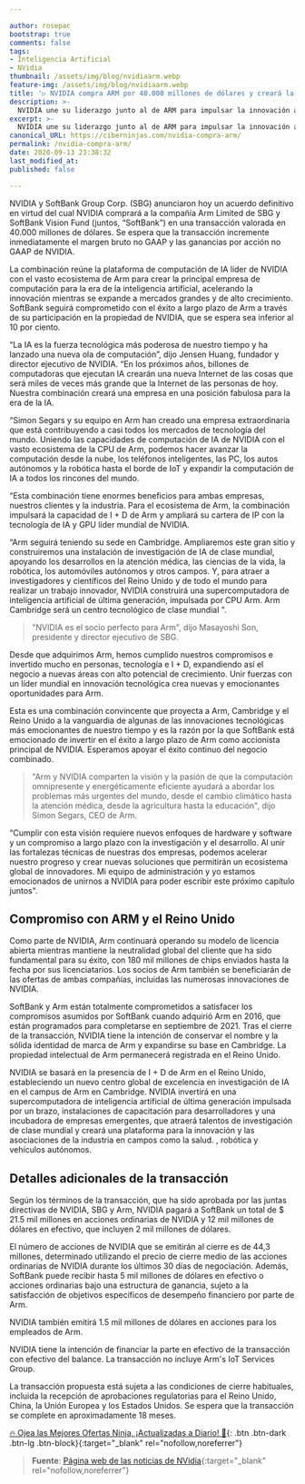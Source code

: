 ```yaml
---

author: rosepac
bootstrap: true
comments: false
tags:
- Inteligencia Artificial
- NVidia
thumbnail: /assets/img/blog/nvidiaarm.webp
feature-img: /assets/img/blog/nvidiaarm.webp
title: '▷ NVIDIA compra ARM por 40.000 millones de dólares y creará la principal empresa de informática del mundo para la era de la IA'
description: >-
  NVIDIA une su liderazgo junto al de ARM para impulsar la innovación a través de la inteligencia artificial.
excerpt: >-
  NVIDIA une su liderazgo junto al de ARM para impulsar la innovación a través de la inteligencia artificial.
canonical_URL: https://ciberninjas.com/nvidia-compra-arm/
permalink: /nvidia-compra-arm/
date: 2020-09-13 23:38:32
last_modified_at: 
published: false

---
```


NVIDIA y SoftBank Group Corp. (SBG) anunciaron hoy un acuerdo definitivo en virtud del cual NVIDIA comprará a la compañía Arm Limited de SBG y SoftBank Vision Fund (juntos, “SoftBank”) en una transacción valorada en 40.000 millones de dólares. Se espera que la transacción incremente inmediatamente el margen bruto no GAAP y las ganancias por acción no GAAP de NVIDIA.

La combinación reúne la plataforma de computación de IA líder de NVIDIA con el vasto ecosistema de Arm para crear la principal empresa de computación para la era de la inteligencia artificial, acelerando la innovación mientras se expande a mercados grandes y de alto crecimiento. SoftBank seguirá comprometido con el éxito a largo plazo de Arm a través de su participación en la propiedad de NVIDIA, que se espera sea inferior al 10 por ciento.

“La IA es la fuerza tecnológica más poderosa de nuestro tiempo y ha lanzado una nueva ola de computación”, dijo Jensen Huang, fundador y director ejecutivo de NVIDIA. “En los próximos años, billones de computadoras que ejecutan IA crearán una nueva Internet de las cosas que será miles de veces más grande que la Internet de las personas de hoy. Nuestra combinación creará una empresa en una posición fabulosa para la era de la IA.

“Simon Segars y su equipo en Arm han creado una empresa extraordinaria que está contribuyendo a casi todos los mercados de tecnología del mundo. Uniendo las capacidades de computación de IA de NVIDIA con el vasto ecosistema de la CPU de Arm, podemos hacer avanzar la computación desde la nube, los teléfonos inteligentes, las PC, los autos autónomos y la robótica hasta el borde de IoT y expandir la computación de IA a todos los rincones del mundo.

“Esta combinación tiene enormes beneficios para ambas empresas, nuestros clientes y la industria. Para el ecosistema de Arm, la combinación impulsará la capacidad de I + D de Arm y ampliará su cartera de IP con la tecnología de IA y GPU líder mundial de NVIDIA.

“Arm seguirá teniendo su sede en Cambridge. Ampliaremos este gran sitio y construiremos una instalación de investigación de IA de clase mundial, apoyando los desarrollos en la atención médica, las ciencias de la vida, la robótica, los automóviles autónomos y otros campos. Y, para atraer a investigadores y científicos del Reino Unido y de todo el mundo para realizar un trabajo innovador, NVIDIA construirá una supercomputadora de inteligencia artificial de última generación, impulsada por CPU Arm. Arm Cambridge será un centro tecnológico de clase mundial ".

> "NVIDIA es el socio perfecto para Arm", dijo Masayoshi Son, presidente y director ejecutivo de SBG.

Desde que adquirimos Arm, hemos cumplido nuestros compromisos e invertido mucho en personas, tecnología e I + D, expandiendo así el negocio a nuevas áreas con alto potencial de crecimiento. Unir fuerzas con un líder mundial en innovación tecnológica crea nuevas y emocionantes oportunidades para Arm.

Esta es una combinación convincente que proyecta a Arm, Cambridge y el Reino Unido a la vanguardia de algunas de las innovaciones tecnológicas más emocionantes de nuestro tiempo y es la razón por la que SoftBank está emocionado de invertir en el éxito a largo plazo de Arm como accionista principal de NVIDIA. Esperamos apoyar el éxito continuo del negocio combinado.

> "Arm y NVIDIA comparten la visión y la pasión de que la computación omnipresente y energéticamente eficiente ayudará a abordar los problemas más urgentes del mundo, desde el cambio climático hasta la atención médica, desde la agricultura hasta la educación", dijo Simon Segars, CEO de Arm.

“Cumplir con esta visión requiere nuevos enfoques de hardware y software y un compromiso a largo plazo con la investigación y el desarrollo. Al unir las fortalezas técnicas de nuestras dos empresas, podemos acelerar nuestro progreso y crear nuevas soluciones que permitirán un ecosistema global de innovadores. Mi equipo de administración y yo estamos emocionados de unirnos a NVIDIA para poder escribir este próximo capítulo juntos".

## **Compromiso con ARM y el Reino Unido**

Como parte de NVIDIA, Arm continuará operando su modelo de licencia abierta mientras mantiene la neutralidad global del cliente que ha sido fundamental para su éxito, con 180 mil millones de chips enviados hasta la fecha por sus licenciatarios. Los socios de Arm también se beneficiarán de las ofertas de ambas compañías, incluidas las numerosas innovaciones de NVIDIA.

SoftBank y Arm están totalmente comprometidos a satisfacer los compromisos asumidos por SoftBank cuando adquirió Arm en 2016, que están programados para completarse en septiembre de 2021. Tras el cierre de la transacción, NVIDIA tiene la intención de conservar el nombre y la sólida identidad de marca de Arm y expandirse su base en Cambridge. La propiedad intelectual de Arm permanecerá registrada en el Reino Unido.

NVIDIA se basará en la presencia de I + D de Arm en el Reino Unido, estableciendo un nuevo centro global de excelencia en investigación de IA en el campus de Arm en Cambridge. NVIDIA invertirá en una supercomputadora de inteligencia artificial de última generación impulsada por un brazo, instalaciones de capacitación para desarrolladores y una incubadora de empresas emergentes, que atraerá talentos de investigación de clase mundial y creará una plataforma para la innovación y las asociaciones de la industria en campos como la salud. , robótica y vehículos autónomos.

## **Detalles adicionales de la transacción**

Según los términos de la transacción, que ha sido aprobada por las juntas directivas de NVIDIA, SBG y Arm, NVIDIA pagará a SoftBank un total de $ 21.5 mil millones en acciones ordinarias de NVIDIA y 12 mil millones de dólares en efectivo, que incluyen 2 mil millones de dólares.

El número de acciones de NVIDIA que se emitirán al cierre es de 44,3 millones, determinado utilizando el precio de cierre medio de las acciones ordinarias de NVIDIA durante los últimos 30 días de negociación. Además, SoftBank puede recibir hasta 5 mil millones de dólares en efectivo o acciones ordinarias bajo una estructura de ganancia, sujeto a la satisfacción de objetivos específicos de desempeño financiero por parte de Arm.

NVIDIA también emitirá 1.5 mil millones de dólares en acciones para los empleados de Arm.

NVIDIA tiene la intención de financiar la parte en efectivo de la transacción con efectivo del balance. La transacción no incluye Arm's IoT Services Group.

La transacción propuesta está sujeta a las condiciones de cierre habituales, incluida la recepción de aprobaciones regulatorias para el Reino Unido, China, la Unión Europea y los Estados Unidos. Se espera que la transacción se complete en aproximadamente 18 meses.

[🔥 Ojea las Mejores Ofertas Ninja, ¡Actualizadas a Diario! 🎁](https://www.amazon.es/shop/cibercursos){: .btn .btn-dark .btn-lg .btn-block}{:target="_blank" rel="nofollow,noreferrer"}

> **Fuente**: [Página web de las noticias de NVidia](https://nvidianews.nvidia.com/news/nvidia-to-acquire-arm-for-40-billion-creating-worlds-premier-computing-company-for-the-age-of-ai "Página web de las noticias de NVidia"){:target="_blank" rel="nofollow,noreferrer"}